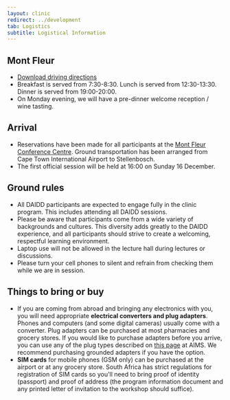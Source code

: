 ```yaml
---
layout: clinic
redirect: ../development
tab: Logistics
subtitle: Logistical Information
---
```


## Mont Fleur
- [Download driving directions](./drivingDirections)
- Breakfast is served from 7:30-8:30. Lunch is served from 12:30-13:30. Dinner is served from 19:00-20:00.
- On Monday evening, we will have a pre-dinner welcome reception / wine tasting.

## Arrival

- Reservations have been made for all participants at the [Mont Fleur Conference Centre](https://www.montfleur.co.za). Ground transportation has been arranged from Cape Town International Airport to Stellenbosch.
- The first official session will be held at 16:00 on Sunday 16 December.

## Ground rules

- All DAIDD participants are expected to engage fully in the clinic program. This includes attending all DAIDD sessions.
- Please be aware that participants come from a wide variety of backgrounds and cultures. This diversity adds greatly to the DAIDD experience, and all participants should strive to create a welcoming, respectful learning environment.
- Laptop use will not be allowed in the lecture hall during lectures or discussions.
- Please turn your cell phones to silent and refrain from checking them while we are in session.

## Things to bring or buy

- If you are coming from abroad and bringing any electronics with you, you will need appropriate **electrical converters and plug adapters**. Phones and computers (and some digital cameras) usually come with a converter. Plug adapters can be purchased at most pharmacies and grocery stores. If you would like to purchase adapters before you arrive, you can use any of the plug types described on [this page](http://www.power-plugs-sockets.com/south-africa/) at AIMS. We recommend purchasing grounded adapters if you have the option.
- **SIM cards** for mobile phones (GSM only) can be purchased at the airport or at any grocery store. South Africa has strict regulations for registration of SIM cards so you'll need to bring proof of identity (passport) and proof of address (the program information document and any printed letter of invitation to the workshop should suffice).
